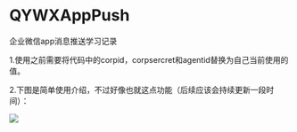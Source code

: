 # QYWXAppPush
企业微信app消息推送学习记录

1.使用之前需要将代码中的corpid，corpsercret和agentid替换为自己当前使用的值。

2.下图是简单使用介绍，不过好像也就这点功能（后续应该会持续更新一段时间）：

<img src="https://wyrccx99-1256927367.cos.ap-shanghai.myqcloud.com/%E5%9B%BE%E5%BA%93/qxwxapppush_github.png?q-sign-algorithm=sha1&q-ak=AKIDeVwnREm1it2DsUXwC2JwAK6bUYroKtBr&q-sign-time=1540440569;1540442369&q-key-time=1540440569;1540442369&q-header-list=&q-url-param-list=&q-signature=60295a79446aebef4112bb51c531edd36461764d&x-cos-security-token=bc91c685d114f4f8e4207cae2cf80d23149514dd10001&response-content-disposition=attachment" />
